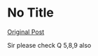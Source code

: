 # No Title

[Original Post](https://discourse.onlinedegree.iitm.ac.in/t/166576/27)

<p>Sir please check Q 5,8,9 also</p>